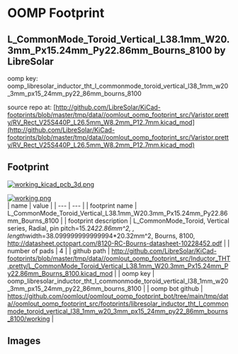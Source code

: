 # OOMP Footprint  
## L_CommonMode_Toroid_Vertical_L38.1mm_W20.3mm_Px15.24mm_Py22.86mm_Bourns_8100  by LibreSolar  
  
oomp key: oomp_libresolar_inductor_tht_l_commonmode_toroid_vertical_l38_1mm_w20_3mm_px15_24mm_py22_86mm_bourns_8100  
  
source repo at: [http://github.com/LibreSolar/KiCad-footprints/blob/master/tmp/data//oomlout_oomp_footprint_src/Varistor.pretty/RV_Rect_V25S440P_L26.5mm_W8.2mm_P12.7mm.kicad_mod](http://github.com/LibreSolar/KiCad-footprints/blob/master/tmp/data//oomlout_oomp_footprint_src/Varistor.pretty/RV_Rect_V25S440P_L26.5mm_W8.2mm_P12.7mm.kicad_mod)  
## Footprint  
  
[![working_kicad_pcb_3d.png](working_kicad_pcb_3d_600.png)](working_kicad_pcb_3d.png)  
  
[![working.png](working_600.png)](working.png)  
| name | value | 
| --- | --- | 
| footprint name | L_CommonMode_Toroid_Vertical_L38.1mm_W20.3mm_Px15.24mm_Py22.86mm_Bourns_8100 | 
| footprint description | L_CommonMode_Toroid, Vertical series, Radial, pin pitch=15.24*22.86mm^2, , length*width=38.099999999999994*20.32mm^2, Bourns, 8100, http://datasheet.octopart.com/8120-RC-Bourns-datasheet-10228452.pdf | 
| number of pads | 4 | 
| github path | http://github.com/LibreSolar/KiCad-footprints/blob/master/tmp/data//oomlout_oomp_footprint_src/Inductor_THT.pretty/L_CommonMode_Toroid_Vertical_L38.1mm_W20.3mm_Px15.24mm_Py22.86mm_Bourns_8100.kicad_mod | 
| oomp key | oomp_libresolar_inductor_tht_l_commonmode_toroid_vertical_l38_1mm_w20_3mm_px15_24mm_py22_86mm_bourns_8100 | 
| oomp bot github | https://github.com/oomlout/oomlout_oomp_footprint_bot/tree/main/tmp/data//oomlout_oomp_footprint_src/footprints/libresolar_inductor_tht_l_commonmode_toroid_vertical_l38_1mm_w20_3mm_px15_24mm_py22_86mm_bourns_8100/working | 
## Images  
